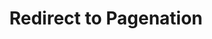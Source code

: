 ---
title: "Redirect to Pagenation"
layout: "redirect"
aliases: ["/page13/"]
redirect_url: "/page/13/"
---